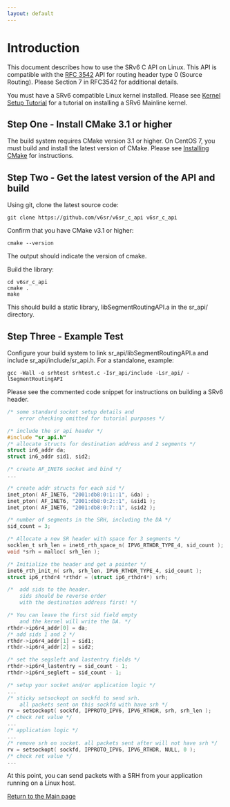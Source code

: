 ```yaml
---
layout: default
---
```


# [](#header-1) Introduction

This document describes how to use the SRv6 C API on Linux. This API is compatible with the  <a href="https://tools.ietf.org/html/rfc3542#section-7">RFC 3542</a> API for routing header type 0 (Source Routing). Please Section 7 in RFC3542 for additional details.

You must have a SRv6 compatible Linux kernel installed. 
Please see [Kernel Setup Tutorial](centos7.md) for a tutorial on installing a SRv6 Mainline kernel. 

## [](#header-2) Step One - Install CMake 3.1 or higher

The build system requires CMake version 3.1 or higher. On CentOS 7, you must build and install the latest version of CMake. Please see <a href="https://cmake.org/install/">Installing CMake</a> for instructions.

## [](#header-2) Step Two - Get the latest version of the API and build

Using git, clone the latest source code:

```shell
git clone https://github.com/v6sr/v6sr_c_api v6sr_c_api
```

Confirm that you have CMake v3.1 or higher:

```shell
cmake --version
```

The output should indicate the version of cmake.

Build the library:
```shell
cd v6sr_c_api
cmake .
make
```

This should build a static library, libSegmentRoutingAPI.a in the sr_api/ directory. 

## [](#header-2) Step Three - Example Test

Configure your build system to link sr_api/libSegmentRoutingAPI.a and include sr_api/include/sr_api.h. 
For a standalone, example:
```shell
gcc -Wall -o srhtest srhtest.c -Isr_api/include -Lsr_api/ -lSegmentRoutingAPI
```

Please see the commented code snippet for instructions on building a SRv6 header. 

```c
/* some standard socket setup details and 
    error checking omitted for tutorial purposes */

/* include the sr api header */
#include "sr_api.h"
/* allocate structs for destination address and 2 segments */
struct in6_addr da;
struct in6_addr sid1, sid2;

/* create AF_INET6 socket and bind */
...

/* create addr structs for each sid */
inet_pton( AF_INET6, "2001:db8:0:1::1", &da) ;
inet_pton( AF_INET6, "2001:db8:0:2::1", &sid1 );
inet_pton( AF_INET6, "2001:db8:0:7::1", &sid2 );

/* number of segments in the SRH, including the DA */
sid_count = 3;

/* Allocate a new SR header with space for 3 segments */
socklen_t srh_len = inet6_rth_space_n( IPV6_RTHDR_TYPE_4, sid_count );
void *srh = malloc( srh_len );

/* Initialize the header and get a pointer */
inet6_rth_init_n( srh, srh_len, IPV6_RTHDR_TYPE_4, sid_count );
struct ip6_rthdr4 *rthdr = (struct ip6_rthdr4*) srh;

/*  add sids to the header. 
    sids should be reverse order 
    with the destination address first! */

/* You can leave the first sid field empty 
    and the kernel will write the DA. */
rthdr->ip6r4_addr[0] = da;
/* add sids 1 and 2 */
rthdr->ip6r4_addr[1] = sid1;
rthdr->ip6r4_addr[2] = sid2;

/* set the segsleft and lastentry fields */
rthdr->ip6r4_lastentry = sid_count - 1;
rthdr->ip6r4_segleft = sid_count - 1;

/* setup your socket and/or application logic */
...
/* sticky setsockopt on sockfd to send srh. 
    all packets sent on this sockfd with have srh */
rv = setsockopt( sockfd, IPPROTO_IPV6, IPV6_RTHDR, srh, srh_len );
/* check ret value */
...
/* application logic */
...
/* remove srh on socket. all packets sent after will not have srh */
rv = setsockopt( sockfd, IPPROTO_IPV6, IPV6_RTHDR, NULL, 0 );
/* check ret value */
...
```

At this point, you can send packets with a SRH from your application running on a Linux host. 

[Return to the Main page](../)

